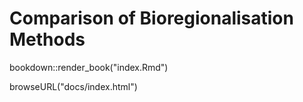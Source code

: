 Comparison of Bioregionalisation Methods
================================================================================

bookdown::render_book("index.Rmd")

browseURL("docs/index.html")




